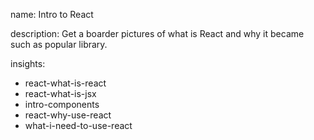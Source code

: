 name: Intro to React

description: Get a boarder pictures of what is React and why it became such as popular library.

insights:
  - react-what-is-react
  - react-what-is-jsx
  - intro-components
  - react-why-use-react
  - what-i-need-to-use-react